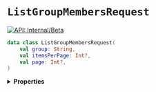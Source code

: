 # `ListGroupMembersRequest`


[![API: Internal/Beta](https://img.shields.io/static/v1?label=API&message=Internal/Beta&color=red&style=flat-square)](/docs/developer-guide/core/api-conventions.md)



```kotlin
data class ListGroupMembersRequest(
    val group: String,
    val itemsPerPage: Int?,
    val page: Int?,
)
```

<details>
<summary>
<b>Properties</b>
</summary>

<details>
<summary>
<code>group</code>: <code><code><a href='https://kotlinlang.org/api/latest/jvm/stdlib/kotlin/-string/'>String</a></code></code>
</summary>





</details>

<details>
<summary>
<code>itemsPerPage</code>: <code><code><a href='https://kotlinlang.org/api/latest/jvm/stdlib/kotlin/-int/'>Int</a>?</code></code>
</summary>





</details>

<details>
<summary>
<code>page</code>: <code><code><a href='https://kotlinlang.org/api/latest/jvm/stdlib/kotlin/-int/'>Int</a>?</code></code>
</summary>





</details>



</details>

